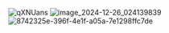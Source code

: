 ![qXNUans](https://github.com/user-attachments/assets/51566cfe-c7fb-4f7a-8794-9a22dcf99b56)
![image_2024-12-26_024139839](https://github.com/user-attachments/assets/708ec2a0-3799-4df9-a453-7e4fc007c0d2)
![8742325e-396f-4e1f-a05a-7e1298ffc7de](https://github.com/user-attachments/assets/79cd9391-b0f4-409e-9171-3600c39a81b8)

